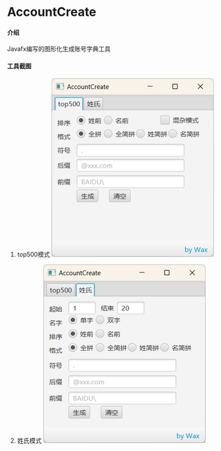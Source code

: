 # AccountCreate

#### 介绍
Javafx编写的图形化生成账号字典工具

#### 工具截图

1.  top500模式
![top500模式](https://raw.githubusercontent.com/WaxToday/AccountCreate/main/img/3.png)

2.  姓氏模式
![姓氏模式](https://raw.githubusercontent.com/WaxToday/AccountCreate/main/img/4.png)
